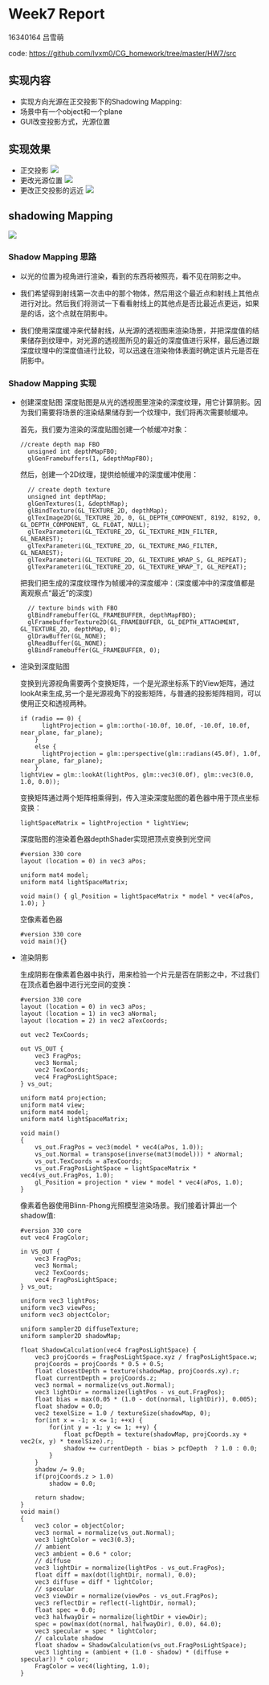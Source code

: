 # Week7 Report
16340164 吕雪萌

code: https://github.com/lvxm0/CG_homework/tree/master/HW7/src
## 实现内容

- 实现方向光源在正交投影下的Shadowing Mapping:
- 场景中有一个object和一个plane
- GUI改变投影方式，光源位置

## 实现效果
- 正交投影
![](https://github.com/lvxm0/CG_homework/blob/master/HW7/doc/1.PNG)
- 更改光源位置
![](https://github.com/lvxm0/CG_homework/blob/master/HW7/doc/2.PNG)
- 更改正交投影的远近
![](https://github.com/lvxm0/CG_homework/blob/master/HW7/doc/3.PNG)

## shadowing Mapping

![](https://learnopengl.com/img/advanced-lighting/shadow_mapping_theory_spaces.png)

### Shadow Mapping 思路
- 以光的位置为视角进行渲染，看到的东西将被照亮，看不见在阴影之中。

- 我们希望得到射线第一次击中的那个物体，然后用这个最近点和射线上其他点进行对比。然后我们将测试一下看看射线上的其他点是否比最近点更远，如果是的话，这个点就在阴影中。

- 我们使用深度缓冲来代替射线，从光源的透视图来渲染场景，并把深度值的结果储存到纹理中，对光源的透视图所见的最近的深度值进行采样，最后通过跟深度纹理中的深度值进行比较，可以迅速在渲染物体表面时确定该片元是否在阴影中。

### Shadow Mapping 实现

- 创建深度贴图
  深度贴图是从光的透视图里渲染的深度纹理，用它计算阴影。因为我们需要将场景的渲染结果储存到一个纹理中，我们将再次需要帧缓冲。

  首先，我们要为渲染的深度贴图创建一个帧缓冲对象：
  ```
  //create depth map FBO
    unsigned int depthMapFBO;
    glGenFramebuffers(1, &depthMapFBO);
  ```
  然后，创建一个2D纹理，提供给帧缓冲的深度缓冲使用：
  ```
    // create depth texture
    unsigned int depthMap;
    glGenTextures(1, &depthMap);
    glBindTexture(GL_TEXTURE_2D, depthMap);
    glTexImage2D(GL_TEXTURE_2D, 0, GL_DEPTH_COMPONENT, 8192, 8192, 0, GL_DEPTH_COMPONENT, GL_FLOAT, NULL);
    glTexParameteri(GL_TEXTURE_2D, GL_TEXTURE_MIN_FILTER, GL_NEAREST);
    glTexParameteri(GL_TEXTURE_2D, GL_TEXTURE_MAG_FILTER, GL_NEAREST);
    glTexParameteri(GL_TEXTURE_2D, GL_TEXTURE_WRAP_S, GL_REPEAT);
    glTexParameteri(GL_TEXTURE_2D, GL_TEXTURE_WRAP_T, GL_REPEAT);
  ```
  把我们把生成的深度纹理作为帧缓冲的深度缓冲：(深度缓冲中的深度值都是离观察点“最近”的深度)
  ```
    // texture binds with FBO
    glBindFramebuffer(GL_FRAMEBUFFER, depthMapFBO);
    glFramebufferTexture2D(GL_FRAMEBUFFER, GL_DEPTH_ATTACHMENT, GL_TEXTURE_2D, depthMap, 0);
    glDrawBuffer(GL_NONE);
    glReadBuffer(GL_NONE);
    glBindFramebuffer(GL_FRAMEBUFFER, 0);
  ```
- 渲染到深度贴图
  

  变换到光源视角需要两个变换矩阵，一个是光源坐标系下的View矩阵，通过lookAt来生成,另一个是光源视角下的投影矩阵，与普通的投影矩阵相同，可以使用正交和透视两种。
  ```
  if (radio == 0) {
        lightProjection = glm::ortho(-10.0f, 10.0f, -10.0f, 10.0f, near_plane, far_plane);
      }
      else {
        lightProjection = glm::perspective(glm::radians(45.0f), 1.0f, near_plane, far_plane);
      }
  lightView = glm::lookAt(lightPos, glm::vec3(0.0f), glm::vec3(0.0, 1.0, 0.0));
  ```
  变换矩阵通过两个矩阵相乘得到，传入渲染深度贴图的着色器中用于顶点坐标变换：
  ```
  lightSpaceMatrix = lightProjection * lightView;
  ```
  深度贴图的渲染着色器depthShader实现把顶点变换到光空间
  ```
  #version 330 core
  layout (location = 0) in vec3 aPos;

  uniform mat4 model;
  uniform mat4 lightSpaceMatrix;

  void main() { gl_Position = lightSpaceMatrix * model * vec4(aPos, 1.0); }
  ```
  空像素着色器
  ```
  #version 330 core
  void main(){}
  ```
  
- 渲染阴影

  生成阴影在像素着色器中执行，用来检验一个片元是否在阴影之中，不过我们在顶点着色器中进行光空间的变换：
  ```
  #version 330 core
  layout (location = 0) in vec3 aPos;
  layout (location = 1) in vec3 aNormal;
  layout (location = 2) in vec2 aTexCoords;

  out vec2 TexCoords;

  out VS_OUT {
      vec3 FragPos;
      vec3 Normal;
      vec2 TexCoords;
      vec4 FragPosLightSpace;
  } vs_out;

  uniform mat4 projection;
  uniform mat4 view;
  uniform mat4 model;
  uniform mat4 lightSpaceMatrix;

  void main()
  {
      vs_out.FragPos = vec3(model * vec4(aPos, 1.0));
      vs_out.Normal = transpose(inverse(mat3(model))) * aNormal;
      vs_out.TexCoords = aTexCoords;
      vs_out.FragPosLightSpace = lightSpaceMatrix * vec4(vs_out.FragPos, 1.0);
      gl_Position = projection * view * model * vec4(aPos, 1.0);
  }
  ```
  像素着色器使用Blinn-Phong光照模型渲染场景。我们接着计算出一个shadow值:
  ```
  #version 330 core
  out vec4 FragColor;

  in VS_OUT {
      vec3 FragPos;
      vec3 Normal;
      vec2 TexCoords;
      vec4 FragPosLightSpace;
  } vs_out;

  uniform vec3 lightPos;
  uniform vec3 viewPos;
  uniform vec3 objectColor;

  uniform sampler2D diffuseTexture;
  uniform sampler2D shadowMap;

  float ShadowCalculation(vec4 fragPosLightSpace) {
      vec3 projCoords = fragPosLightSpace.xyz / fragPosLightSpace.w;
      projCoords = projCoords * 0.5 + 0.5;
      float closestDepth = texture(shadowMap, projCoords.xy).r; 
      float currentDepth = projCoords.z;
      vec3 normal = normalize(vs_out.Normal);
      vec3 lightDir = normalize(lightPos - vs_out.FragPos);
      float bias = max(0.05 * (1.0 - dot(normal, lightDir)), 0.005);
      float shadow = 0.0;
      vec2 texelSize = 1.0 / textureSize(shadowMap, 0);
      for(int x = -1; x <= 1; ++x) {
          for(int y = -1; y <= 1; ++y) {
              float pcfDepth = texture(shadowMap, projCoords.xy + vec2(x, y) * texelSize).r; 
              shadow += currentDepth - bias > pcfDepth  ? 1.0 : 0.0;        
          }    
      }
      shadow /= 9.0;
      if(projCoords.z > 1.0)
          shadow = 0.0;

      return shadow;
  }
  void main()
  {           
      vec3 color = objectColor;
      vec3 normal = normalize(vs_out.Normal);
      vec3 lightColor = vec3(0.3);
      // ambient
      vec3 ambient = 0.6 * color;
      // diffuse
      vec3 lightDir = normalize(lightPos - vs_out.FragPos);
      float diff = max(dot(lightDir, normal), 0.0);
      vec3 diffuse = diff * lightColor;
      // specular
      vec3 viewDir = normalize(viewPos - vs_out.FragPos);
      vec3 reflectDir = reflect(-lightDir, normal);
      float spec = 0.0;
      vec3 halfwayDir = normalize(lightDir + viewDir);  
      spec = pow(max(dot(normal, halfwayDir), 0.0), 64.0);
      vec3 specular = spec * lightColor;    
      // calculate shadow
      float shadow = ShadowCalculation(vs_out.FragPosLightSpace);                      
      vec3 lighting = (ambient + (1.0 - shadow) * (diffuse + specular)) * color;
      FragColor = vec4(lighting, 1.0);
  }
  ```
